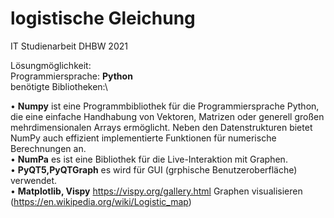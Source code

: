 # logistische Gleichung
IT Studienarbeit DHBW 2021

Lösungmöglichkeit:\
Programmiersprache: **Python**\
benötigte Bibliotheken:\ 

•	**Numpy** ist eine Programmbibliothek für die Programmiersprache Python, die eine einfache Handhabung von Vektoren, Matrizen oder generell großen mehrdimensionalen Arrays ermöglicht. Neben den Datenstrukturen bietet NumPy auch effizient implementierte Funktionen für numerische Berechnungen an.\
•	**NumPa** es ist eine Bibliothek für die Live-Interaktion mit Graphen.\
•	**PyQT5,PyQTGraph**  es wird für GUI (grphische Benutzeroberfläche) verwendet.\
•	**Matplotlib, Vispy** https://vispy.org/gallery.html Graphen visualisieren (https://en.wikipedia.org/wiki/Logistic_map)
